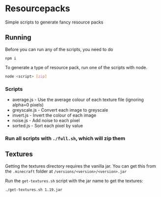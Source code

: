 # Resourcepacks

Simple scripts to generate fancy resource packs

## Running

Before you can run any of the scripts, you need to do

```
npm i
```

To generate a type of resource pack, run one of the scripts with node.

```sh
node <script> [zip]
```

### Scripts

- average.js - Use the average colour of each texture file (ignoring alpha=0 pixels)
- greyscale.js - Convert each image to greyscale
- invert.js - Invert the colour of each image
- noise.js - Add noise to each pixel
- sorted.js - Sort each pixel by value

### Run all scripts with `./full.sh`, which will zip them

## Textures

Getting the textures directory requires the vanilla jar.  You can get this from the `.minecraft` folder at `/versions/<version>/<version>.jar`

Run the `get-textures.sh` script with the jar name to get the textures:

```sh
./get-textures.sh 1.19.jar
```
